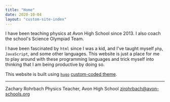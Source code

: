 ```yaml
---
title: "Home"
date: 2020-10-04
layout: "custom-site-index"
---
```



I have been teaching physics at Avon High School since 2013. I also coach the school's Science Olympiad Team.

I have been fascinated by `html` since I was a kid, and I've taught myself `php`,
`JavaScript`, and some other languages. This website is just a place for me to play around 
with these programming languages and trick myself into thinking that I am being productive by doing so.

This website is built using [`hugo`](https://www.gohugo.io/) [custom-coded theme](/projects/hugo/).


- - -
Zachary Rohrbach
Physics Teacher, Avon High School 
zjrohrbach@avon-schools.org

